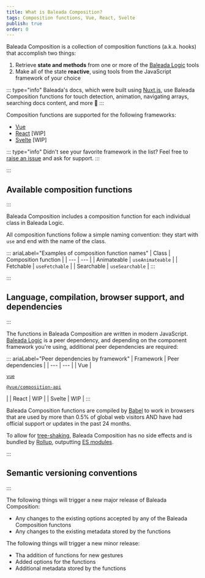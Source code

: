 ```yaml
---
title: What is Baleada Composition?
tags: Composition functions, Vue, React, Svelte
publish: true
order: 0
---
```


Baleada Composition is a collection of composition functions (a.k.a. hooks) that accomplish two things:
1. Retrieve **state and methods** from one or more of the [Baleada Logic](/docs/logic) tools
2. Make all of the state **reactive**, using tools from the JavaScript framework of your choice

::: type="info"
Baleada's docs, which were built using [Nuxt.js](https://nuxtjs.org), use Baleada Composition functions for touch detection, animation, navigating arrays, searching docs content, and more 🚀
:::

Composition functions are supported for the following frameworks:
- [Vue](https://vuejs.org)
- [React](https://react.org) [WIP]
- [Svelte](https://svelte.dev) [WIP]

::: type="info"
Didn't see your favorite framework in the list? Feel free to [raise an issue](https://gitlab.com/baleada/composition/issues) and ask for support.
:::


:::
## Available composition functions
:::

Baleada Composition includes a composition function for each individual class in Baleada Logic.

All composition functions follow a simple naming convention: they start with `use` and end with the name of the class.

::: ariaLabel="Examples of composition function names"
| Class | Composition function |
| --- | --- |
| Animateable | `useAnimateable` |
| Fetchable | `useFetchable` |
| Searchable | `useSearchable` |
:::



:::
## Language, compilation, browser support, and dependencies
:::

The functions in Baleada Composition are written in modern JavaScript. [Baleada Logic](/docs/logic) is a peer dependency, and depending on the component framework you're using, additional peer dependencies are required:

::: ariaLabel="Peer dependencies by framework"
| Framework | Peer dependencies |
| --- | --- |
| Vue | <p>[`vue`](https://github.com/vuejs/vue)</p><p>[`@vue/composition-api`](https://github.com/vuejs/composition-api)</p> |
| React | WIP |
| Svelte | WIP |
:::

Baleada Composition functions are compiled by [Babel](https://babeljs.io) to work in browsers that are used by more than 0.5% of global web visitors AND have had official support or updates in the past 24 months.

To allow for [tree-shaking](https://webpack.js.org/guides/tree-shaking/), Baleada Composition has no side effects and is bundled by [Rollup](https://rollupjs.org/), outputting [ES modules](https://developer.mozilla.org/en-US/docs/Web/JavaScript/Guide/Modules).


:::
## Semantic versioning conventions
:::

The following things will trigger a new major release of Baleada Composition:
- Any changes to the existing options accepted by any of the Baleada Composition functons
- Any changes to the existing metadata stored by the functions

The following things will trigger a new minor release:
- Tha addition of functions for new gestures
- Added options for the functions
- Additional metadata stored by the functions